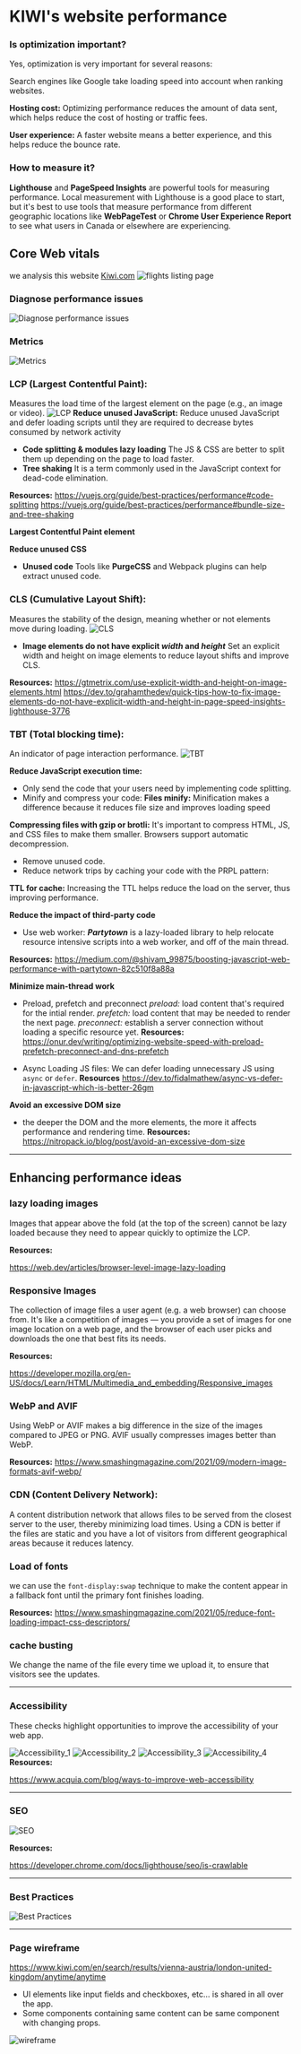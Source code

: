 # KIWI's website performance

### Is optimization important?
Yes, optimization is very important for several reasons:

Search engines like Google take loading speed into account when ranking websites.

**Hosting cost:** Optimizing performance reduces the amount of data sent, which helps reduce the cost of hosting or traffic fees.

**User experience:** A faster website means a better experience, and this helps reduce the bounce rate.

### How to measure it?
**Lighthouse** and **PageSpeed Insights** are powerful tools for measuring performance.
Local measurement with Lighthouse is a good place to start, but it's best to use tools that measure performance from different geographic locations like **WebPageTest** or **Chrome User Experience Report** to see what users in Canada or elsewhere are experiencing.

## Core Web vitals
we analysis this website [Kiwi.com](https://www.kiwi.com/en/search/results/vienna-austria/london-united-kingdom/anytime/anytime)
![flights listing page](images/kiwi.PNG)
### Diagnose performance issues
![Diagnose performance issues](images/diagnose.PNG)
### Metrics
![Metrics](images/metrics.PNG)

### LCP (Largest Contentful Paint):
 Measures the load time of the largest element on the page (e.g., an image or video).
![LCP](images/LCP.PNG)
 **Reduce unused JavaScript:** Reduce unused JavaScript and defer loading scripts until they are required to decrease bytes consumed by network activity
- **Code splitting & modules lazy loading**
The JS & CSS are better to split them up depending on the page to load faster.
- **Tree shaking** 
It is a term commonly used in the JavaScript context for dead-code elimination.

**Resources:** 
https://vuejs.org/guide/best-practices/performance#code-splitting
https://vuejs.org/guide/best-practices/performance#bundle-size-and-tree-shaking

**Largest Contentful Paint element** 

**Reduce unused CSS**
- **Unused code**
Tools like **PurgeCSS** and Webpack plugins can help extract unused code.


### CLS (Cumulative Layout Shift):
 Measures the stability of the design, meaning whether or not elements move during loading.
![CLS](images/CLS.PNG)

- **Image elements do not have explicit *width* and *height***
Set an explicit width and height on image elements to reduce layout shifts and improve CLS.

**Resources:**
https://gtmetrix.com/use-explicit-width-and-height-on-image-elements.html
https://dev.to/grahamthedev/quick-tips-how-to-fix-image-elements-do-not-have-explicit-width-and-height-in-page-speed-insights-lighthouse-3776

### TBT (Total blocking time): 
An indicator of page interaction performance.
 ![TBT](images/TBT.PNG)

**Reduce JavaScript execution time:**
- Only send the code that your users need by implementing code splitting.
- Minify and compress your code: 
**Files minify:** Minification makes a difference because it reduces file size and improves loading speed

**Compressing files with gzip or brotli:** It's important to compress HTML, JS, and CSS files to make them smaller. Browsers support automatic decompression.
- Remove unused code.
- Reduce network trips by caching your code with the PRPL pattern:

**TTL for cache:** Increasing the TTL helps reduce the load on the server, thus improving performance.

**Reduce the impact of third-party code**
- Use web worker: ***Partytown*** is a lazy-loaded library to help relocate resource intensive scripts into a web worker, and off of the main thread.

**Resources:**
https://medium.com/@shivam_99875/boosting-javascript-web-performance-with-partytown-82c510f8a88a

**Minimize main-thread work**
- Preload, prefetch and preconnect
*preload:* load content that's required for the intial render.
*prefetch:* load content that may be needed to render the next page.
*preconnect:* establish a server connection without loading a specific resource yet.
**Resources:**
https://onur.dev/writing/optimizing-website-speed-with-preload-prefetch-preconnect-and-dns-prefetch



- Async Loading JS files: We can defer loading unnecessary JS using `async` or `defer`.
**Resources**
https://dev.to/fidalmathew/async-vs-defer-in-javascript-which-is-better-26gm

**Avoid an excessive DOM size**
- the deeper the DOM and the more elements, the more it affects performance and rendering time.
**Resources:**
https://nitropack.io/blog/post/avoid-an-excessive-dom-size
---

## Enhancing performance ideas

### lazy loading images
Images that appear above the fold (at the top of the screen) cannot be lazy loaded because they need to appear quickly to optimize the LCP.

**Resources:** 

https://web.dev/articles/browser-level-image-lazy-loading

### Responsive Images
The collection of image files a user agent (e.g. a web browser) can choose from. It's like a competition of images — you provide a set of images for one image location on a web page, and the browser of each user picks and downloads the one that best fits its needs.

**Resources:**

 https://developer.mozilla.org/en-US/docs/Learn/HTML/Multimedia_and_embedding/Responsive_images

### WebP and AVIF
Using WebP or AVIF makes a big difference in the size of the images compared to JPEG or PNG. AVIF usually compresses images better than WebP.

**Resources:**
https://www.smashingmagazine.com/2021/09/modern-image-formats-avif-webp/

### CDN (Content Delivery Network): 
A content distribution network that allows files to be served from the closest server to the user, thereby minimizing load times.
Using a CDN is better if the files are static and you have a lot of visitors from different geographical areas because it reduces latency.

### Load of fonts
we can use the `font-display:swap` technique to make the content appear in a fallback font until the primary font finishes loading.

**Resources:**
https://www.smashingmagazine.com/2021/05/reduce-font-loading-impact-css-descriptors/

### cache busting
We change the name of the file every time we upload it, to ensure that visitors see the updates.

---

### Accessibility
These checks highlight opportunities to improve the accessibility of your web app.

![Accessibility_1](images/Accessibility_1.PNG)
![Accessibility_2](images/Accessibility_2.PNG)
![Accessibility_3](images/Accessibility_3.PNG)
![Accessibility_4](images/Accessibility_4.PNG)
**Resources:**

 https://www.acquia.com/blog/ways-to-improve-web-accessibility

---

### SEO
![SEO](images/SEO.PNG)

**Resources:**

https://developer.chrome.com/docs/lighthouse/seo/is-crawlable

---

### Best Practices
![Best Practices](images/best__practices.PNG)

---

### Page wireframe
https://www.kiwi.com/en/search/results/vienna-austria/london-united-kingdom/anytime/anytime
- UI elements like input fields and checkboxes, etc... is shared in all over the app.
- Some components containing same content can be same component with changing props.

![wireframe](images/New_Wireframe.png)